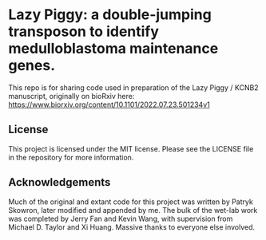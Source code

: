 # Lazy Piggy: a double-jumping transposon to identify medulloblastoma maintenance genes.

This repo is for sharing code used in preparation of the Lazy Piggy / KCNB2 manuscript, originally on bioRxiv here: https://www.biorxiv.org/content/10.1101/2022.07.23.501234v1


## License
This project is licensed under the MIT license. Please see the LICENSE file in the repository for more information.

## Acknowledgements
Much of the original and extant code for this project was written by Patryk Skowron, later modified and appended by me.
The bulk of the wet-lab work was completed by Jerry Fan and Kevin Wang, with supervision from Michael D. Taylor and Xi Huang.
Massive thanks to everyone else involved.